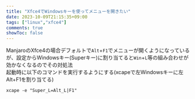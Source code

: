 ```yaml
---
title: "Xfce4でWindowsキーを使ってメニューを開きたい"
date: 2023-10-09T21:15:35+09:00
tags: ["linux","xfce4"]
comments: true
showToc: false
---
```

ManjaroのXfce4の場合デフォルトで`Alt`+`F1`でメニューが開くようになっているが、設定からWindowsキー(Superキー)に割り当てると`Win`+`L`等の組み合わせが効かなくなるのでその対処法  
起動時に以下のコマンドを実行するようにする(xcapeで左Windowsキーに左Alt+F1を割り当てる)
```
xcape -e "Super_L=Alt_L|F1"
```
